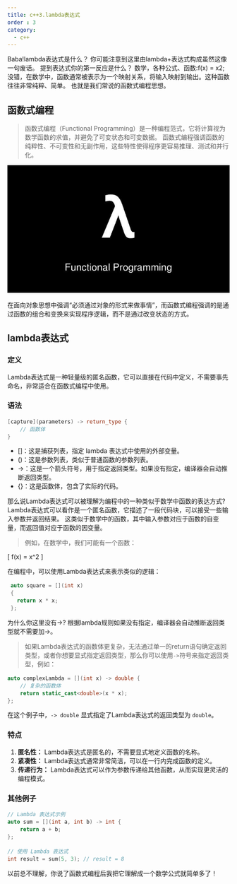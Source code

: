 ```yaml
---
title: c++3.lambda表达式
order : 3
category:
  - c++
---
```


<chatmessage avatar="../../../assets/emoji/hx.png" :avatarWidth="40" >
Baba!lambda表达式是什么？
</chatmessage>

<chatmessage avatar="../../../assets/emoji/hx.png" :avatarWidth="40" alignLeft >
你可能注意到这里由lambda+表达式构成虽然这像一句废话。
提到表达式你的第一反应是什么？
</chatmessage>

<chatmessage avatar="../../../assets/emoji/hx.png" :avatarWidth="40" >
数学，各种公式、函数:f(x) = x2;
</chatmessage>

<chatmessage avatar="../../../assets/emoji/new2.png" :avatarWidth="40" alignLeft >
没错，在数学中，函数通常被表示为一个映射关系，将输入映射到输出。这种函数往往非常纯粹、简单。
也就是我们常说的函数式编程思想。
</chatmessage>


## 函数式编程

>函数式编程（Functional Programming）是一种编程范式，它将计算视为数学函数的求值，并避免了可变状态和可变数据。
函数式编程强调函数的纯粹性、不可变性和无副作用，这些特性使得程序更容易推理、测试和并行化。

![](..%2Fassets%2Fv2-a1c0823ffa71cf6a5adba2ba913c0e1a_1440w.jpg)

<chatmessage avatar="../../../assets/emoji/dsyj.png" :avatarWidth="40" alignLeft >
在面向对象思想中强调“必须通过对象的形式来做事情”，而函数式编程强调的是通过函数的组合和变换来实现程序逻辑，而不是通过改变状态的方式。
</chatmessage>

## lambda表达式

### 定义
<chatmessage avatar="../../../assets/emoji/new5.png" :avatarWidth="40" alignLeft >
Lambda表达式是一种轻量级的匿名函数，它可以直接在代码中定义，不需要事先命名，非常适合在函数式编程中使用。
</chatmessage>

### 语法

```cpp
[capture](parameters) -> return_type {
    // 函数体
}
```

* []：这是捕获列表，指定 lambda 表达式中使用的外部变量。
* ()：这是参数列表，类似于普通函数的参数列表。
* ->：这是一个箭头符号，用于指定返回类型。如果没有指定，编译器会自动推断返回类型。
* {}：这是函数体，包含了实际的代码。

<chatmessage avatar="../../../assets/emoji/hx.png" :avatarWidth="40"  >
那么说Lambda表达式可以被理解为编程中的一种类似于数学中函数的表达方式?
</chatmessage>

<chatmessage avatar="../../../assets/emoji/new1.png" :avatarWidth="40" alignLeft>
Lambda表达式可以看作是一个匿名函数，它描述了一段代码块，可以接受一些输入参数并返回结果。
这类似于数学中的函数，其中输入参数对应于函数的自变量，而返回值对应于函数的因变量。
</chatmessage>

>例如，在数学中，我们可能有一个函数：

\[ f(x) = x^2 \]

在编程中，可以使用Lambda表达式来表示类似的逻辑：

```cpp
 auto square = [](int x) 
 {
   return x * x;
 };
```

<chatmessage avatar="../../../assets/emoji/hx.png" :avatarWidth="40"  >
为什么你这里没有->?
</chatmessage>

<chatmessage avatar="../../../assets/emoji/dsyj.png" :avatarWidth="40" alignLeft >
根据lambda规则如果没有指定，编译器会自动推断返回类型就不需要加->。
</chatmessage>

>如果Lambda表达式的函数体更复杂，无法通过单一的return语句确定返回类型，或者你想要显式指定返回类型，那么你可以使用`->`符号来指定返回类型，例如：

```cpp
auto complexLambda = [](int x) -> double {
    // 复杂的函数体
    return static_cast<double>(x * x);
};
```

在这个例子中，`-> double` 显式指定了Lambda表达式的返回类型为 `double`。


### 特点

1. **匿名性：** Lambda表达式是匿名的，不需要显式地定义函数的名称。
2. **紧凑性：** Lambda表达式通常非常简洁，可以在一行内完成函数的定义。
3. **传递行为：** Lambda表达式可以作为参数传递给其他函数，从而实现更灵活的编程模式。

### 其他例子

```cpp
// Lambda 表达式示例
auto sum = [](int a, int b) -> int {
    return a + b;
};

// 使用 Lambda 表达式
int result = sum(5, 3); // result = 8
```
<chatmessage avatar="../../../assets/emoji/new3.png" :avatarWidth="40"  >
以前总不理解，你说了函数式编程后我把它理解成一个数学公式就简单多了！
</chatmessage>

